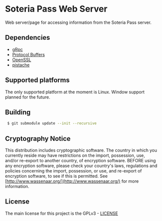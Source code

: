 # Soteria Pass Web Server
Web server/page for accessing information from the Soteria Pass server.

## Dependencies
* [gRpc](http://www.grpc.io/)
* [Protocol Buffers](https://developers.google.com/protocol-buffers/)
* [OpenSSL](https://www.openssl.org/)
* [pistache](http://pistache.io/)

## Supported platforms

The only supported platform at the moment is Linux. Window support planned for the future.

## Building

```sh
 $ git submodule update --init --recursive
```

## Cryptography Notice

This distribution includes cryptographic software. The country in which you currently reside may have restrictions on the import, possession, use, and/or re-export to another country, of encryption software. BEFORE using any encryption software, please check your country's laws, regulations and policies concerning the import, possession, or use, and re-export of encryption software, to see if this is permitted. See [http://www.wassenaar.org/](http://www.wassenaar.org/) for more information.

## License
The main license for this project is the GPLv3 - [LICENSE](https://github.com/soteriapass/webd/blob/master/LICENSE)
